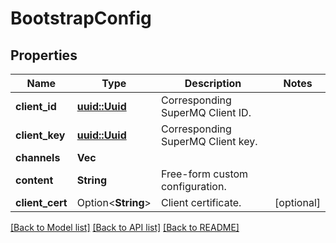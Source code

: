 # BootstrapConfig

## Properties

Name | Type | Description | Notes
------------ | ------------- | ------------- | -------------
**client_id** | [**uuid::Uuid**](uuid::Uuid.md) | Corresponding SuperMQ Client ID. | 
**client_key** | [**uuid::Uuid**](uuid::Uuid.md) | Corresponding SuperMQ Client key. | 
**channels** | **Vec<String>** |  | 
**content** | **String** | Free-form custom configuration. | 
**client_cert** | Option<**String**> | Client certificate. | [optional]

[[Back to Model list]](../README.md#documentation-for-models) [[Back to API list]](../README.md#documentation-for-api-endpoints) [[Back to README]](../README.md)


